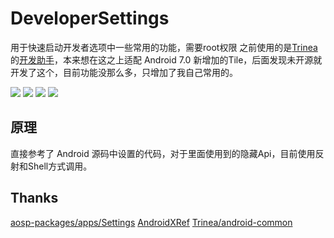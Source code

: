 DeveloperSettings
============
用于快速启动开发者选项中一些常用的功能，需要root权限
之前使用的是[Trinea](https://github.com/Trinea)的[开发助手](http://www.trinea.cn/android/android-develop-and-debug-tools/)，本来想在这之上适配 Android 7.0 新增加的Tile，后面发现未开源就开发了这个，目前功能没那么多，只增加了我自己常用的。

![](https://github.com/XuDaojie/DeveloperSettings/blob/master/image/device-2017-03-07-181044.png)
![](https://github.com/XuDaojie/DeveloperSettings/blob/master/image/device-2017-03-07-181131.png)
![](https://github.com/XuDaojie/DeveloperSettings/blob/master/image/device-2017-03-07-181244.png)
![](https://github.com/XuDaojie/DeveloperSettings/blob/master/image/device-2017-03-07-181502.png)

## 原理
直接参考了 Android 源码中设置的代码，对于里面使用到的隐藏Api，目前使用反射和Shell方式调用。

## Thanks
[aosp-packages/apps/Settings](https://android.googlesource.com/a/platform/packages/apps/Settings/+/android-7.1.1_r14)
[AndroidXRef](http://androidxref.com/7.1.1_r6/xref/packages/apps/Settings/src/com/android/settings/DevelopmentSettings.java#updateShowTouchesOptions)
[Trinea/android-common](https://github.com/Trinea/android-common/blob/master/src/cn/trinea/android/common/util/ShellUtils.java#L9)